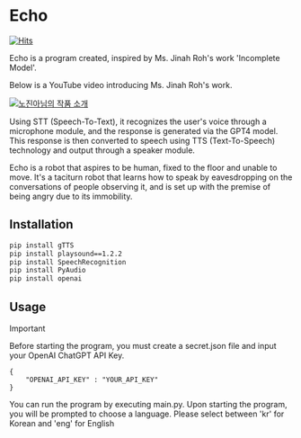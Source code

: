 # Echo
[![Hits](https://hits.seeyoufarm.com/api/count/incr/badge.svg?url=https%3A%2F%2Fgithub.com%2Fy2hscmtk%2FEcho&count_bg=%2300D5FF&title_bg=%23555555&icon=&icon_color=%23E7E7E7&title=hits&edge_flat=false)](https://hits.seeyoufarm.com)

Echo is a program created, inspired by Ms. Jinah Roh's work 'Incomplete Model'.

Below is a YouTube video introducing Ms. Jinah Roh's work.

[![노진아님의 작품 소개](http://img.youtube.com/vi/uTCa5I9LwNc/maxresdefault.jpg)](http://www.youtube.com/watch?v=uTCa5I9LwNc)

Using STT (Speech-To-Text), it recognizes the user's voice through a microphone module, and the response is generated via the GPT4 model. This response is then converted to speech using TTS (Text-To-Speech) technology and output through a speaker module.

Echo is a robot that aspires to be human, fixed to the floor and unable to move. It's a taciturn robot that learns how to speak by eavesdropping on the conversations of people observing it, and is set up with the premise of being angry due to its immobility.

## Installation

```sh
pip install gTTS
pip install playsound==1.2.2
pip install SpeechRecognition
pip install PyAudio
pip install openai
```

## Usage

> [!IMPORTANT]
> Before starting the program, you must create a secret.json file and input your OpenAI ChatGPT API Key.
```
{
    "OPENAI_API_KEY" : "YOUR_API_KEY"
}
```
You can run the program by executing main.py. Upon starting the program, you will be prompted to choose a language. Please select between 'kr' for Korean and 'eng' for English
